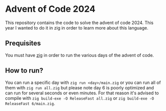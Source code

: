 # Advent of Code 2024

This repository contains the code to solve the advent of code 2024. This year I wanted to do it in
zig in order to learn more about this language.

## Prequisites
You must have [zig][download-zig] in order to run the various days of the advent of code.

## How to run?

You can run a specific day with `zig run <day>/main.zig` or you can run all of them with
`zig run all.zig` but please note day 6 is poorly optimized and can run for several seconds or even
minutes. For that reason it's advised to compile with `zig build-exe -O ReleaseFast all.zig` or
`zig build-exe -O ReleaseFast 6/main.zig`.


[download-zig]: https://ziglang.org/download/